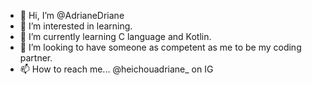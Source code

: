 - 👋 Hi, I’m @AdrianeDriane
- 👀 I’m interested in learning.
- 🌱 I’m currently learning C language and Kotlin.
- 💞️ I’m looking to have someone as competent as me to be my coding partner.
- 📫 How to reach me... @heichouadriane_ on IG

<!---
AdrianeDriane/AdrianeDriane is a ✨ special ✨ repository because its `README.md` (this file) appears on your GitHub profile.
You can click the Preview link to take a look at your changes.
--->
